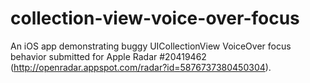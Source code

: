 # collection-view-voice-over-focus
An iOS app demonstrating buggy UICollectionView VoiceOver focus behavior submitted for Apple Radar #20419462 (http://openradar.appspot.com/radar?id=5876737380450304).
